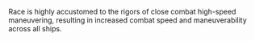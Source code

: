 Race is highly accustomed to the rigors of close combat high-speed maneuvering, resulting in increased combat speed and maneuverability across all ships.
